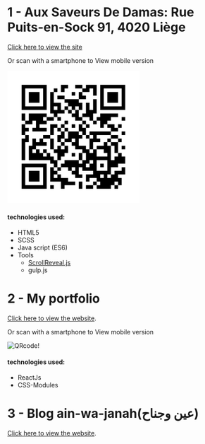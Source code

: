 # 1 - Aux Saveurs De Damas: Rue Puits-en-Sock 91, 4020 Liège

[Click here to view the site](https://ahmedsoleimanmad.github.io/Aux-sav-de-damas.io/)

Or scan with a smartphone to View mobile version

![QRcode!](/images/QRcode.png "QRcode")

#### technologies used:

- HTML5
- SCSS
- Java script (ES6)
- Tools
  - [ScrollReveal.js](https://github.com/jlmakes/scrollreveal)
  - gulp.js

# 2 - My portfolio

[Click here to view the website](https://ahmedsoleimanmad.github.io/portfolio-react/#/).

Or scan with a smartphone to View mobile version

![QRcode!](/src/assets/images/portfolioQR.png "QRcode")

#### technologies used:

- ReactJs
- CSS-Modules

# 3 - Blog ain-wa-janah(عين وجناح)

[Click here to view the website](http://ainwajanah.herokuapp.com/category/%d9%85%d9%82%d8%a7%d9%84%d8%a7%d8%aa/).
